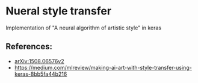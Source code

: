 # Nueral style transfer
Implementation of "A neural algorithm of artistic style" in keras

## References:
* [arXiv:1508.06576v2](https://arxiv.org/abs/1508.06576)
* https://medium.com/mlreview/making-ai-art-with-style-transfer-using-keras-8bb5fa44b216
